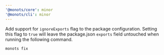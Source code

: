 ```yaml
---
'@monots/core': minor
'@monots/cli': minor
---
```


Add support for `ignoreExports` flag to the package configuration. Setting this flag to `true` will leave the package.json `exports` field untouched when running the following command.

```bash
monots fix
```
